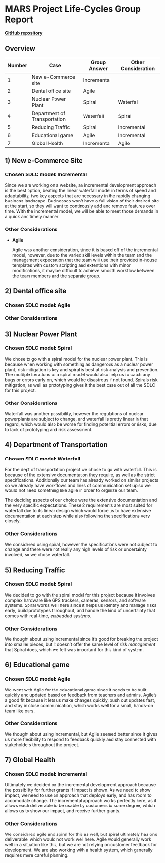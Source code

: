 # MARS Project Life-Cycles Group Report

**[GitHub repository](https://github.com/KenjiFH/CSS-360-Project-1 "https://github.com/KenjiFH/CSS-360-Project-1")**

## Overview
| Number | Case                         | Group Answer | Other Consideration |
| ------ | ---------------------------- | ------------ | ------------------- |
| 1      | New e-Commerce site          | Incremental  |                     |
| 2      | Dental office site           | Agile        |                     |
| 3      | Nuclear Power Plant          | Spiral       | Waterfall           |
| 4      | Department of Transportation | Waterfall    | Spiral              |
| 5      | Reducing Traffic             | Spiral       | Incremental         |
| 6      | Educational game             | Agile        | Incremental         |
| 7      | Global Health                | Incremental  | Agile               |

## 1) New e-Commerce Site
### Chosen SDLC model: Incremental
<!-- Add justification, which includes key aspects below-->
Since we are working on a website, an incremental development approach is the best option, beating the linear waterfall model in terms of speed and adaptability, two key aspects that are necessary in the
rapidly changing business landscape. Businesses won't have a full vision of their desired site at the start, so they will want to continously add and remove features over time. With the incremental model,
we will be able to meet those demands in a quick and timely manner

### Other Considerations 
<!-- Add other considered options below-->
- **Agile**

  Agile was another consideration, since it is based off of the incremental model, however, due to the varied skill levels within the team and the management expectation that the team will use their
  provided in-house templates with custom scripting and extentions with minor modifications, it may be difficult to achieve smooth workflow between the team members and the separate group.

## 2) Dental office site
### Chosen SDLC model: Agile
<!-- Add justification, which includes key aspects below-->

### Other Considerations 
<!-- Add other considered options below-->


## 3) Nuclear Power Plant
### Chosen SDLC model: Spiral
<!-- Add justification, which includes key aspects below-->

We chose to go with a spiral model for the nuclear power plant. This is because when working with something as dangerous as a nuclear power plant, risk mitigation is key and spiral is best at risk analysis and prevention. The multiple iterations of a spiral model would also help us to catch any bugs or errors early on, which would be disastrous if not found. Spirals risk mitigation, as well as prototyping gives it the best case out of all the SDLC for this project.



### Other Considerations 
<!-- Add other considered options below-->
Waterfall was another possibility, however the regulations of nuclear powerplants are subject to change, and waterfall is pretty linear in that regard, which would also be worse for finding potential errors or risks, due to lack of prototyping and risk assessment. 


## 4) Department of Transportation
### Chosen SDLC model: Waterfall
<!-- Add justification, which includes key aspects below-->
For the dept of transportation project we chose to go with waterfall. This is because of the extensive documentation they require, as well as the strict specifications. Additionally our team has already worked on similar projects so we already have workflows and lines of communication set up so we would not need something like agile in order to orginize our team.

The deciding aspects of our choice were the extensive documentation and the very specific expectations. These 2 requirements are most suited for waterfall due to its linear design which would force us to have extensive documentation at each step while also following the specifications very closely. 

### Other Considerations 
<!-- Add other considered options below-->

We considered using spiral, however the specifications were not subject to change and there were not really any high levels of risk or uncertainty involved, so we chose waterfall.


## 5) Reducing Traffic
### Chosen SDLC model: Spiral
We decided to go with the spiral model for this project because it involves complex hardware like GPS trackers, cameras, sensors,  and software systems. Spiral works well here since it helps us identify and manage risks early, build prototypes throughout, and handle the kind of uncertainty that comes with real-time, *embedded systems*.

### Other Considerations 
We thought about using Incremental since it’s good for breaking the project into smaller pieces, but it doesn’t offer the same level of *risk management* that Spiral does, which we felt was important for this kind of system.

## 6) Educational game
### Chosen SDLC model: Agile
We went with Agile for the educational game since it needs to be built quickly and updated based on feedback from teachers and admins. Agile’s a good fit because it lets us make changes quickly, push out updates fast, and stay in close communication, which works well for a small, hands-on team like ours.

### Other Considerations 
We thought about using Incremental, but Agile seemed better since it gives us more flexibility to respond to feedback quickly and stay connected with stakeholders throughout the project.

## 7) Global Health
### Chosen SDLC model: Incremental
Ultimately we decided on the incremental development approach because the possibility for further grants if impact is shown. As we need to show impact, we need to use an approach that deploys early, and has room to accomodate change. The incremental approach works perfectly here, as it allows each deliverable to be usable by customers to some degree, which allows us to show our impact, and receive further grants.

### Other Considerations 
We considered agile and spiral for this as well, but spiral ultimately has one deliverable, which would not work well here. Agile would generally work well in a situation like this, but we are not relying on customer feedback for development. We are also working with a health system, which generally requires more careful planning.

